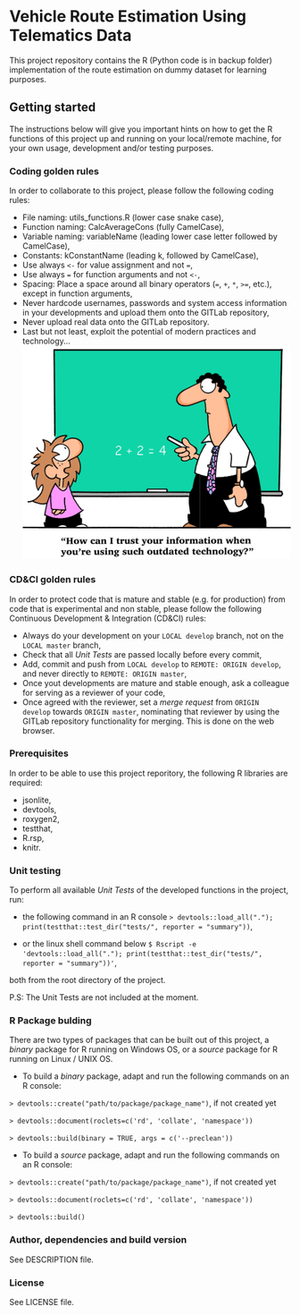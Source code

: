 # Vehicle Route Estimation Using Telematics Data
This project repository contains the R (Python code is in backup folder) implementation of the route estimation on dummy dataset for learning purposes.


## Getting started
The instructions below will give you important hints on how to get the R 
functions of this project up and running on your local/remote machine, for your 
own usage, development and/or testing purposes.


### Coding golden rules
In order to collaborate to this project, please follow the following coding 
rules:
* File naming: utils_functions.R (lower case snake case),
* Function naming: CalcAverageCons (fully CamelCase),
* Variable naming: variableName (leading lower case letter followed by CamelCase),
* Constants: kConstantName (leading k, followed by CamelCase),
* Use always ``` <- ``` for value assignment and not ``` = ```,
* Use always ``` = ``` for function arguments and not ``` <- ```,
* Spacing: Place a space around all binary operators (``` = ```, ``` + ```, ``` * ```, ``` >= ```, etc.), except in function arguments,
* Never hardcode usernames, passwords and system access information in your 
developments and upload them onto the GITLab repository,
* Never upload real data onto the GITLab repository.
* Last but not least, exploit the potential of modern practices and technology...
![Alt text](out_tech.jpg?raw=true? "Outdated Technology")


### CD&CI golden rules
In order to protect code that is mature and stable (e.g. for production) from 
code that is experimental and non stable, please follow the following Continuous 
Development & Integration (CD&CI) rules:
* Always do your development on your ```LOCAL develop``` branch, not on the 
```LOCAL master``` branch,
* Check that all *Unit Tests* are passed locally before every commit,
* Add, commit and push from ```LOCAL develop``` to ```REMOTE: ORIGIN develop```, 
and never directly to ```REMOTE: ORIGIN master```,
* Once yout developments are mature and stable enough, ask a colleague for 
serving as a reviewer of your code,
* Once agreed with the reviewer, set a *merge request* from ```ORIGIN develop``` 
towards ```ORIGIN master```, nominating that reviewer by using the GITLab 
repository functionality for merging. This is done on the web browser.


### Prerequisites
In order to be able to use this project reporitory, the following R libraries 
are required:
* jsonlite,
* devtools,
* roxygen2,
* testthat,
* R.rsp,
* knitr.


### Unit testing
To perform all available *Unit Tests* of the developed functions in the project, 
run:

* the following command in an R console
```> devtools::load_all("."); print(testthat::test_dir("tests/", reporter = "summary"))```,

* or the linux shell command below
```$ Rscript -e 'devtools::load_all("."); print(testthat::test_dir("tests/", reporter = "summary"))'```,

both from the root directory of the project.

P.S: The Unit Tests are not included at the moment.


### R Package bulding
There are two types of packages that can be built out of this project, a 
*binary* package for R running on Windows OS, or a *source* package for R 
running on Linux / UNIX OS. 

* To build a *binary* package, adapt and run the following commands 
on an R console:

```> devtools::create("path/to/package/package_name")```, if not created yet

```> devtools::document(roclets=c('rd', 'collate', 'namespace'))```

```> devtools::build(binary = TRUE, args = c('--preclean'))```

* To build a *source* package, adapt and run the following commands 
on an R console:

```> devtools::create("path/to/package/package_name")```, if not created yet

```> devtools::document(roclets=c('rd', 'collate', 'namespace'))```

```> devtools::build()```


### Author, dependencies  and build version
See DESCRIPTION file.

### License
See LICENSE file.
